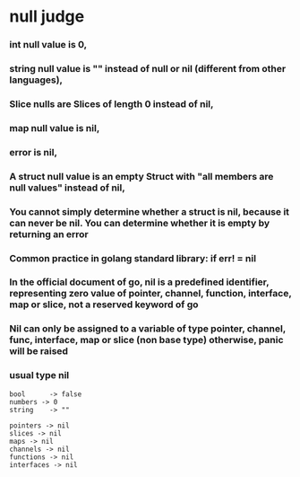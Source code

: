 # null judge

### int null value is 0,

### string null value is "" instead of null or nil (different from other languages),

### Slice nulls are Slices of length 0 instead of nil,

### map null value is nil,

### error is nil,

### A struct null value is an empty Struct with "all members are null values" instead of nil,

### You cannot simply determine whether a struct is nil, because it can never be nil. You can determine whether it is empty by returning an error
### Common practice in golang standard library: if err! = nil

### In the official document of go, nil is a predefined identifier, representing zero value of pointer, channel, function, interface, map or slice, not a reserved keyword of go
### Nil can only be assigned to a variable of type pointer, channel, func, interface, map or slice (non base type) otherwise, panic will be raised

### usual type nil

```
bool      -> false                              
numbers -> 0                                 
string    -> ""      

pointers -> nil
slices -> nil
maps -> nil
channels -> nil
functions -> nil
interfaces -> nil
```